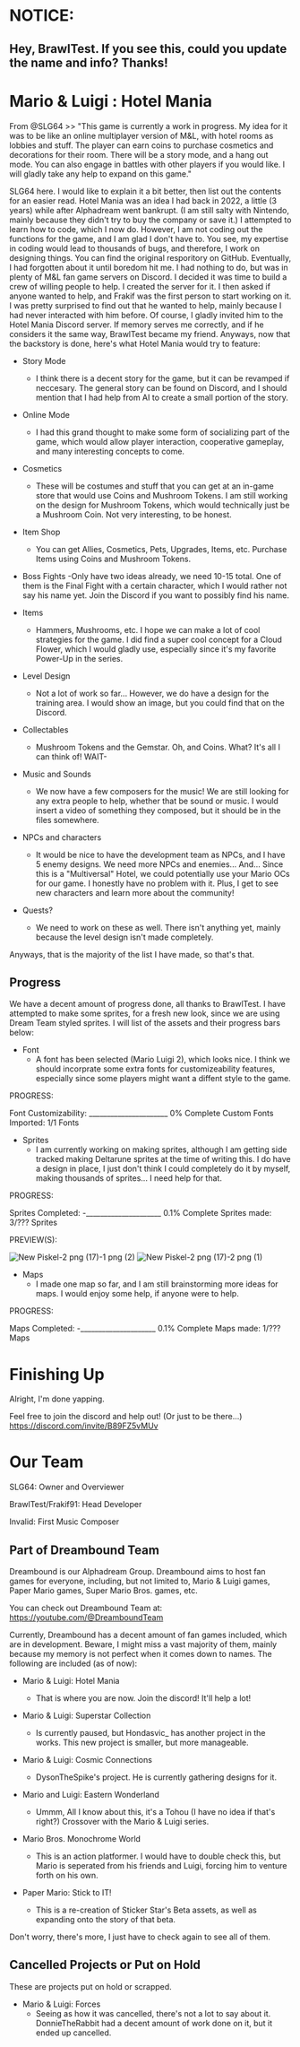 # NOTICE:
## Hey, BrawlTest. If you see this, could you update the name and info? Thanks!


# Mario & Luigi : Hotel Mania
 From @SLG64 >> "This game is currently a work in progress. My idea for it was to be like an online multiplayer version of M&L, with hotel rooms as lobbies and stuff. The player can earn coins to purchase cosmetics and decorations for their room. There will be a story mode, and a hang out mode. You can also engage in battles with other players if you would like. I will gladly take any help to expand on this game."

SLG64 here. 
I would like to explain it a bit better, then list out the contents for an easier read. Hotel Mania was an idea I had back in 2022, a little (3 years) while after Alphadream went bankrupt. (I am still salty with Nintendo, mainly because they didn't try to buy the company or save it.) I attempted to learn how to code, which I now do. However, I am not coding out the functions for the game, and I am glad I don't have to. You see, my expertise in coding would lead to thousands of bugs, and therefore, I work on designing things. You can find the original resporitory on GitHub. Eventually, I had forgotten about it until boredom hit me. I had nothing to do, but was in plenty of M&L fan game servers on Discord. I decided it was time to build a crew of willing people to help. I created the server for it. I then asked if anyone wanted to help, and Frakif was the first person to start working on it. I was pretty surprised to find out that he wanted to help, mainly because I had never interacted with him before. Of course, I gladly invited him to the Hotel Mania Discord server. If memory serves me correctly, and if he considers it the same way, BrawlTest became my friend. Anyways, now that the backstory is done, here's what Hotel Mania would try to feature:

- Story Mode
  - I think there is a decent story for the game, but it can be revamped if neccesary. The general story can be found on Discord, and I should mention that I had help from AI to create a small portion of the story.

- Online Mode
  - I had this grand thought to make some form of socializing part of the game, which would allow player interaction, cooperative gameplay, and many interesting concepts to come.

- Cosmetics
  - These will be costumes and stuff that you can get at an in-game store that would use Coins and Mushroom Tokens. I am still working on the design for Mushroom Tokens, which would technically just be a Mushroom Coin. Not very interesting, to be honest.

- Item Shop
  - You can get Allies, Cosmetics, Pets, Upgrades, Items, etc. Purchase Items using Coins and Mushroom Tokens.

- Boss Fights
  -Only have two ideas already, we need 10-15 total. One of them is the Final Fight with a certain character, which I would rather not say his name yet. Join the Discord if you want to possibly find his name.

- Items
  - Hammers, Mushrooms, etc. I hope we can make a lot of cool strategies for the game. I did find a super cool concept for a Cloud Flower, which I would gladly use, especially since it's my favorite Power-Up in the series.

- Level Design
  - Not a lot of work so far... However, we do have a design for the training area. I would show an image, but you could find that on the Discord.

- Collectables
  - Mushroom Tokens and the Gemstar. Oh, and Coins. What? It's all I can think of! WAIT-

- Music and Sounds
  - We now have a few composers for the music! We are still looking for any extra people to help, whether that be sound or music. I would insert a video of something they composed, but it should be in the files somewhere.

- NPCs and characters
  - It would be nice to have the development team as NPCs, and I have 5 enemy designs. We need more NPCs and enemies... And... Since this is a "Multiversal" Hotel, we could potentially use your Mario OCs for our game. I honestly have no problem with it. Plus, I get to see new characters and learn more about the community!

- Quests?
  - We need to work on these as well. There isn't anything yet, mainly because the level design isn't made completely.

Anyways, that is the majority of the list I have made, so that's that.

## Progress
We have a decent amount of progress done, all thanks to BrawlTest. I have attempted to make some sprites, for a fresh new look, since we are using Dream Team styled sprites. I will list of the assets and their progress bars below:

- Font
  - A font has been selected (Mario Luigi 2), which looks nice. I think we should incorprate some extra fonts for customizeability features, especially since some players might want a diffent style to the game.

PROGRESS:

Font Customizability: ______________________ 0% Complete
Custom Fonts Imported: 1/1 Fonts

- Sprites
  - I am currently working on making sprites, although I am getting side tracked making Deltarune sprites at the time of writing this. I do have a design in place, I just don't think I could completely do it by myself, making thousands of sprites... I need help for that.

PROGRESS:

Sprites Completed: -_____________________ 0.1% Complete
Sprites made: 3/??? Sprites

PREVIEW(S):

![New Piskel-2 png (17)-1 png (2)](https://github.com/user-attachments/assets/85d74572-589e-4edf-ba34-bde69e0ace6b)
![New Piskel-2 png (17)-2 png (1)](https://github.com/user-attachments/assets/09ea3ac0-9586-474d-9fa9-a092cbef706e)

- Maps
  - I made one map so far, and I am still brainstorming more ideas for maps. I would enjoy some help, if anyone were to help. 

PROGRESS:

Maps Completed: -_____________________ 0.1% Complete
Maps made: 1/??? Maps


# Finishing Up

Alright, I'm done yapping.

Feel free to join the discord and help out! (Or just to be there...)
https://discord.com/invite/B89FZ5vMUv

# Our Team

SLG64: Owner and Overviewer

BrawlTest/Frakif91: Head Developer

Invalid: First Music Composer



## Part of Dreambound Team
Dreambound is our Alphadream Group. Dreambound aims to host fan games for everyone, including, but not limited to, Mario & Luigi games, Paper Mario games, Super Mario Bros. games, etc. 

You can check out Dreambound Team  at: https://youtube.com/@DreamboundTeam

Currently, Dreambound has a decent amount of fan games included, which are in development. Beware, I might miss a vast majority of them, mainly because my memory is not perfect when it comes down to names. The following are included (as of now):

- Mario & Luigi: Hotel Mania
  - That is where you are now. Join the discord! It'll help a lot!

- Mario & Luigi: Superstar Collection
  - Is currently paused, but Hondasvic_ has another project in the works. This new project is smaller, but more manageable.

- Mario & Luigi: Cosmic Connections
  - DysonTheSpike's project. He is currently gathering designs for it.

- Mario and Luigi: Eastern Wonderland
  - Ummm, All I know about this, it's a Tohou (I have no idea if that's right?) Crossover with the Mario & Luigi series.

- Mario Bros. Monochrome World
  - This is an action platformer. I would have to double check this, but Mario is seperated from his friends and Luigi, forcing him to venture forth on his own.

- Paper Mario: Stick to IT!
  - This is a re-creation of Sticker Star's Beta assets, as well as expanding onto the story of that beta.

 Don't worry, there's more, I just have to check again to see all of them.

## Cancelled Projects or Put on Hold
These are projects put on hold or scrapped.

- Mario & Luigi: Forces
  - Seeing as how it was cancelled, there's not a lot to say about it. DonnieTheRabbit had a decent amount of work done on it, but it ended up cancelled.

